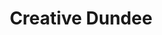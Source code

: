 ---
schema: default
title: Creative Dundee
description: Amplifying and connecting the city’s creativity in Dundee
logo: 'https://creativedundee.com/wp-content/uploads/2020/08/CD_FB_Share.png'
type:
- Private company
portal_url: 
org_url: https://creativedundee.com/
twitter_handle: Creative_Dundee
gss_code: 
wikidata_org_qid: 
wikidata_portal_qid: 
wdtk_id: 
portal_type: 
---